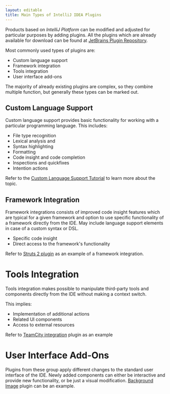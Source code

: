 ```yaml
---
layout: editable
title: Main Types of IntelliJ IDEA Plugins
---
```


Products based on *IntelliJ Platform* can be modified and adjusted for particular purposes by adding plugins.
All the plugins which are already available for download can be found at 
[JetBrains Plugin Repository](https://plugins.jetbrains.com/).

Most commonly used types of plugins are:

* Custom language support
* Framework integration
* Tools integration
* User interface add-ons

The majority of already existing plugins are complex, so they combine multiple function, but generally these types can be marked out.

## Custom Language Support

Custom language support provides basic functionality for working with a particular programming language. This includes:

* File type recognition
* Lexical analysis and
* Syntax highlighting
* Formatting
* Code insight and code completion
* Inspections and quickfixes
* Intention actions

Refer to the 
[Custom Language Support Tutorial](tutorials/custom_language_support_tutorial.html)
to learn more about the topic.

## Framework Integration
Framework integrations consists of improved code insight features which are typical for a given framework and
option to use specific functionality of a framework directly from the IDE. May include language support elements
in case of a custom syntax or DSL.

* Specific code insight
* Direct access to the framework's functionality

Refer to 
[Struts 2 plugin](https://plugins.jetbrains.com/plugin/1698) 
as an example of a framework integration.

# Tools Integration
Tools integration makes possible to manipulate third-party tools and components directly from the IDE without making a context switch.
 
This implies:

* Implementation of additional actions 
* Related UI components
* Access to external resources

Refer to 
[TeamCity integration](https://plugins.jetbrains.com/plugin/1820?pr=idea) 
plugin as an example

# User Interface Add-Ons

Plugins from these group apply different changes to the standard user interface of the IDE. 
Newly added components can either be interactive and provide new functionality, or be just a visual modification.
[Background Image](https://plugins.jetbrains.com/plugin/274?pr=idea) 
plugin can be an example.



